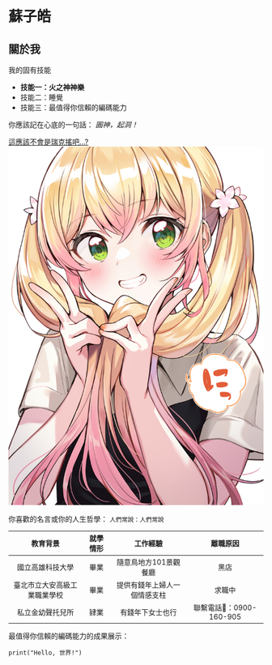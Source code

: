 # 蘇子皓

## 關於我

我的固有技能
* **技能一：火之神神樂**
* 技能二：睡覺
* 技能三：最值得你信賴的編碼能力

你應該記在心底的一句話：
*圓神，起洞！*

[這應該不會是瑞克搖吧...?](https://youtu.be/dQw4w9WgXcQ?feature=shared)
![圖片的名字](NeNe.jpg)

你喜歡的名言或你的人生哲學：
```人們常說：人們常說```

 | 教育背景 | 就學情形 | 工作經驗 | 離職原因 |
 |:---:|:---:|:---:|:---:| 
 | 國立高雄科技大學 | 畢業 | 隨意鳥地方101景觀餐廳| 黑店 | 
 | 臺北市立大安高級工業職業學校 | 畢業 | 提供有錢年上婦人一個情感支柱 | 求職中 | 
 | 私立金幼聲托兒所 | 肄業 | 有錢年下女士也行 | 聯繫電話💙：0900-160-905 |

最值得你信賴的編碼能力的成果展示：
```
print("Hello, 世界!")
```
